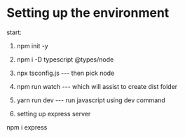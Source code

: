 # Setting up the environment

start:

1. npm init -y

2. npm i -D typescript @types/node

3. npx tsconfig.js --- then pick node

4. npm run watch --- which will assist to create dist folder

5. yarn run dev --- run javascript using dev command

6. setting up express server

npm i express
